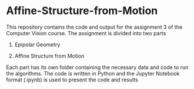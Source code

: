 # Affine-Structure-from-Motion

This repository contains the code and output for the assignment 3 of the Computer Vision course. The assignment is divided into two parts

1. Epipolar Geometry

2. Affine Structure from Motion

Each part has its own folder containing the necessary data and code to run the algorithms. The code is written in Python and the Jupyter Notebook format (.ipynb) is used to present the code and results
